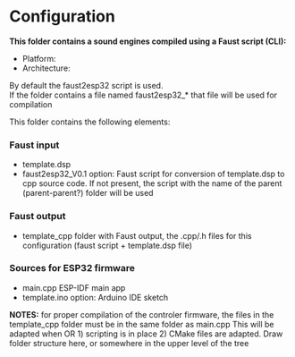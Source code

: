# Configuration

**This folder contains a sound engines compiled using a Faust script (CLI):**  
- Platform: 
- Architecture:  

By default the faust2esp32 script is used.  
If the folder contains a file named faust2esp32_* that file will be used for compilation

This folder contains the following elements:
### Faust input
- template.dsp
- faust2esp32_V0.1 option: Faust script for conversion of template.dsp to cpp source code. If not present, the script with the name of the parent (parent-parent?) folder will be used 
### Faust output   
- template_cpp   folder with Faust output, the .cpp/.h files for this configuration (faust script + template.dsp file)
### Sources for ESP32 firmware
- main.cpp       ESP-IDF main app 
- template.ino   option: Arduino IDE sketch  

**NOTES:** for proper compilation of the controler firmware, the files in the template_cpp folder must be in the same folder as main.cpp
This will be adapted when OR 1) scripting is in place 2) CMake files are adapted.
Draw folder structure here, or somewhere in the upper level of the tree
